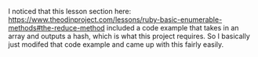 I noticed that this lesson section here: https://www.theodinproject.com/lessons/ruby-basic-enumerable-methods#the-reduce-method included a code example that takes in an array and outputs a hash, which is what this project requires. So I basically just modifed that code example and came up with this fairly easily.